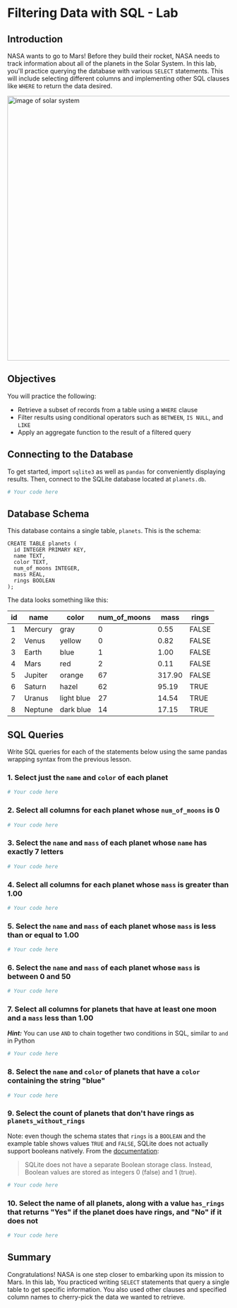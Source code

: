 # Filtering Data with SQL - Lab

## Introduction 

NASA wants to go to Mars! Before they build their rocket, NASA needs to track information about all of the planets in the Solar System. In this lab, you'll practice querying the database with various `SELECT` statements. This will include selecting different columns and implementing other SQL clauses like `WHERE` to return the data desired.

<img src="https://raw.githubusercontent.com/learn-co-curriculum/dsc-filtering-lab-v2-4/master/images/planets.png" alt="image of solar system" width="600">

## Objectives

You will practice the following:

* Retrieve a subset of records from a table using a `WHERE` clause
* Filter results using conditional operators such as `BETWEEN`, `IS NULL`, and `LIKE`
* Apply an aggregate function to the result of a filtered query

## Connecting to the Database

To get started, import `sqlite3` as well as `pandas` for conveniently displaying results. Then, connect to the SQLite database located at `planets.db`. 


```python
# Your code here
```

## Database Schema

This database contains a single table, `planets`. This is the schema:

```
CREATE TABLE planets (
  id INTEGER PRIMARY KEY,
  name TEXT,
  color TEXT,
  num_of_moons INTEGER,
  mass REAL,
  rings BOOLEAN
);
```

The data looks something like this:

| id | name    | color      | num_of_moons | mass   | rings |
| -- | ------- | ---------- | ------------ | ------ | ----- |
| 1  | Mercury | gray       | 0            | 0.55   | FALSE |
| 2  | Venus   | yellow     | 0            | 0.82   | FALSE |
| 3  | Earth   | blue       | 1            | 1.00   | FALSE |
| 4  | Mars    | red        | 2            | 0.11   | FALSE |
| 5  | Jupiter | orange     | 67           | 317.90 | FALSE |
| 6  | Saturn  | hazel      | 62           | 95.19  | TRUE  |
| 7  | Uranus  | light blue | 27           | 14.54  | TRUE  |
| 8  | Neptune | dark blue  | 14           | 17.15  | TRUE  |

## SQL Queries

Write SQL queries for each of the statements below using the same pandas wrapping syntax from the previous lesson.

### 1. Select just the `name` and `color` of each planet


```python
# Your code here
```

### 2. Select all columns for each planet whose `num_of_moons` is 0


```python
# Your code here
```

### 3. Select the `name` and `mass` of each planet whose `name` has exactly 7 letters


```python
# Your code here
```

### 4. Select all columns for each planet whose `mass` is greater than 1.00


```python
# Your code here
```

### 5. Select the `name` and `mass` of each planet whose `mass` is less than or equal to 1.00


```python
# Your code here
```

### 6. Select the `name` and `mass` of each planet whose `mass` is between 0 and 50


```python
# Your code here
```

### 7. Select all columns for planets that have at least one moon and a `mass` less than 1.00

***Hint:*** You can use `AND` to chain together two conditions in SQL, similar to `and` in Python


```python
# Your code here
```

### 8. Select the `name` and `color` of planets that have a `color` containing the string "blue"


```python
# Your code here
```

### 9. Select the count of planets that don't have rings as `planets_without_rings`

Note: even though the schema states that `rings` is a `BOOLEAN` and the example table shows values `TRUE` and `FALSE`, SQLite does not actually support booleans natively. From the [documentation](https://www.sqlite.org/datatype3.html#boolean_datatype):

> SQLite does not have a separate Boolean storage class. Instead, Boolean values are stored as integers 0 (false) and 1 (true).


```python
# Your code here
```

### 10. Select the name of all planets, along with a value `has_rings` that returns "Yes" if the planet does have rings, and "No" if it does not


```python
# Your code here
```

## Summary

Congratulations! NASA is one step closer to embarking upon its mission to Mars. In this lab, You practiced writing `SELECT` statements that query a single table to get specific information. You also used other clauses and specified column names to cherry-pick the data we wanted to retrieve. 
